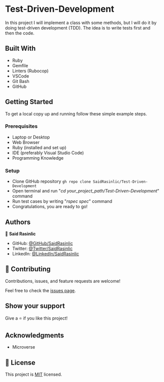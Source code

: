 # Test-Driven-Development

In this project I will implement a class with some methods, but I will do it by doing test-driven development (TDD). The idea is to write tests first and then the code.


## Built With

- Ruby
- Gemfile
- Linters (Rubocop)
- VSCode
- Git Bash
- GitHub

## Getting Started

To get a local copy up and running follow these simple example steps.

### Prerequisites

- Laptop or Desktop
- Web Browser
- Ruby (installed and set up)
- IDE (preferably Visual Studio Code)
- Programming Knowledge

### Setup

- Clone GitHub repository `gh repo clone SaidRasinlic/Test-Driven-Development`
- Open terminal and run "*_cd your_project_path/Test-Driven-Development_*" command
- Run test cases by writing "*_rspec spec_*" command 
- Congratulations, you are ready to go!


## Authors

👤 **Said Rasinlic**

- GitHub: [@GitHub/SaidRasinlic](https://github.com/SaidRasinlic)
- Twitter: [@Twitter/SaidRasinlic](https://twitter.com/SaidRasinlic)
- LinkedIn: [@LinkedIn/SaidRasinlic](https://www.linkedin.com/in/SaidRasinlic)


## 🤝 Contributing

Contributions, issues, and feature requests are welcome!

Feel free to check the [issues page](../../issues/).

## Show your support

Give a ⭐️ if you like this project!

## Acknowledgments

- Microverse 

## 📝 License

This project is [MIT](LICENSE) licensed.
